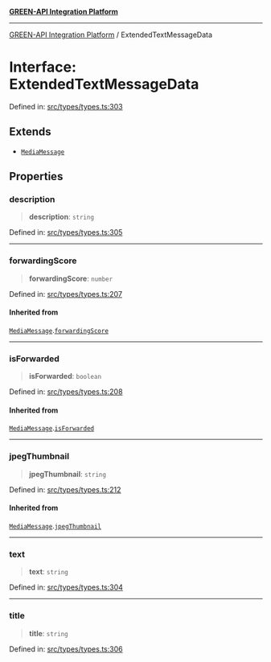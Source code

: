 [**GREEN-API Integration Platform**](../README.md)

***

[GREEN-API Integration Platform](../globals.md) / ExtendedTextMessageData

# Interface: ExtendedTextMessageData

Defined in: [src/types/types.ts:303](https://github.com/green-api/greenapi-integration/blob/63683bb8d19b76d9e4ce6bd0a8121d8d2cf428af/src/types/types.ts#L303)

## Extends

- [`MediaMessage`](MediaMessage.md)

## Properties

### description

> **description**: `string`

Defined in: [src/types/types.ts:305](https://github.com/green-api/greenapi-integration/blob/63683bb8d19b76d9e4ce6bd0a8121d8d2cf428af/src/types/types.ts#L305)

***

### forwardingScore

> **forwardingScore**: `number`

Defined in: [src/types/types.ts:207](https://github.com/green-api/greenapi-integration/blob/63683bb8d19b76d9e4ce6bd0a8121d8d2cf428af/src/types/types.ts#L207)

#### Inherited from

[`MediaMessage`](MediaMessage.md).[`forwardingScore`](MediaMessage.md#forwardingscore)

***

### isForwarded

> **isForwarded**: `boolean`

Defined in: [src/types/types.ts:208](https://github.com/green-api/greenapi-integration/blob/63683bb8d19b76d9e4ce6bd0a8121d8d2cf428af/src/types/types.ts#L208)

#### Inherited from

[`MediaMessage`](MediaMessage.md).[`isForwarded`](MediaMessage.md#isforwarded)

***

### jpegThumbnail

> **jpegThumbnail**: `string`

Defined in: [src/types/types.ts:212](https://github.com/green-api/greenapi-integration/blob/63683bb8d19b76d9e4ce6bd0a8121d8d2cf428af/src/types/types.ts#L212)

#### Inherited from

[`MediaMessage`](MediaMessage.md).[`jpegThumbnail`](MediaMessage.md#jpegthumbnail)

***

### text

> **text**: `string`

Defined in: [src/types/types.ts:304](https://github.com/green-api/greenapi-integration/blob/63683bb8d19b76d9e4ce6bd0a8121d8d2cf428af/src/types/types.ts#L304)

***

### title

> **title**: `string`

Defined in: [src/types/types.ts:306](https://github.com/green-api/greenapi-integration/blob/63683bb8d19b76d9e4ce6bd0a8121d8d2cf428af/src/types/types.ts#L306)
